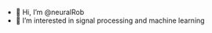 - 👋 Hi, I’m @neuralRob
- 👀 I’m interested in signal processing and machine learning

<!---
neuralRob/neuralRob is a ✨ special ✨ repository because its `README.md` (this file) appears on your GitHub profile.
You can click the Preview link to take a look at your changes.
--->

